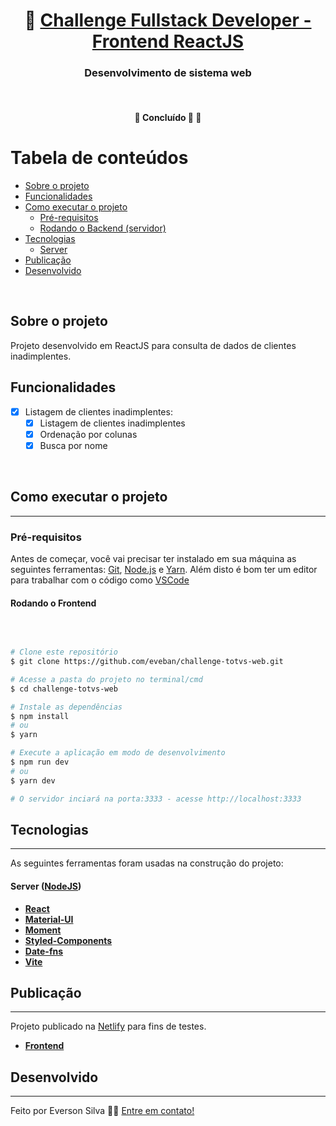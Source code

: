 <h1 align="center">
     🚀 <a href="#" alt="site do ecoleta"> Challenge Fullstack Developer - Frontend ReactJS </a>
</h1>

<h3 align="center">
    Desenvolvimento de sistema web
</h3>
</br>
<h4 align="center">
	🚧   Concluído 🚀 🚧
</h4>

# Tabela de conteúdos

<!--ts-->

- [Sobre o projeto](#sobre-o-projeto)
- [Funcionalidades](#funcionalidades)
- [Como executar o projeto](#como-executar-o-projeto)
  - [Pré-requisitos](#pré-requisitos)
  - [Rodando o Backend (servidor)](#rodando-o-backend-servidor)
- [Tecnologias](#tecnologias)
  - [Server](#user-content-server--nodejs)
- [Publicação](#publicação)
- [Desenvolvido](#desenvolvido)
<!--te-->
<br />

## Sobre o projeto

Projeto desenvolvido em ReactJS para consulta de dados de clientes inadimplentes.
<br />

## Funcionalidades
- [x] Listagem de clientes inadimplentes:
  - [x] Listagem de clientes inadimplentes
  - [x] Ordenação por colunas
  - [x] Busca por nome

<br />


## Como executar o projeto

---
### Pré-requisitos

Antes de começar, você vai precisar ter instalado em sua máquina as seguintes ferramentas:
[Git](https://git-scm.com), [Node.js](https://nodejs.org/en/) e [Yarn](https://yarnpkg.com/). 
Além disto é bom ter um editor para trabalhar com o código como [VSCode](https://code.visualstudio.com/)
</br>
#### Rodando o Frontend
</br>

```bash

# Clone este repositório
$ git clone https://github.com/eveban/challenge-totvs-web.git

# Acesse a pasta do projeto no terminal/cmd
$ cd challenge-totvs-web

# Instale as dependências
$ npm install
# ou
$ yarn

# Execute a aplicação em modo de desenvolvimento
$ npm run dev
# ou
$ yarn dev

# O servidor inciará na porta:3333 - acesse http://localhost:3333

```

## Tecnologias
---

As seguintes ferramentas foram usadas na construção do projeto:

#### [](https://github.com/tgmarinho/Ecoleta#server-nodejs--typescript)**Server** ([NodeJS](https://nodejs.org/en/))

- **[React](https://pt-br.reactjs.org/)**
- **[Material-UI](https://mui.com/pt/)**
- **[Moment](https://momentjs.com/)**
- **[Styled-Components](https://styled-components.com/)**
- **[Date-fns](https://date-fns.org/)**
- **[Vite](https://vitejs.dev/)**


## Publicação
---
Projeto publicado na [Netlify](https://www.netlify.com/) para fins de testes.

- **[Frontend](https://challengefullstack.netlify.app)**


## Desenvolvido
---

Feito por Everson Silva 👋🏽 [Entre em contato!](https://www.linkedin.com/in/everson-silva-77bb1513/)


